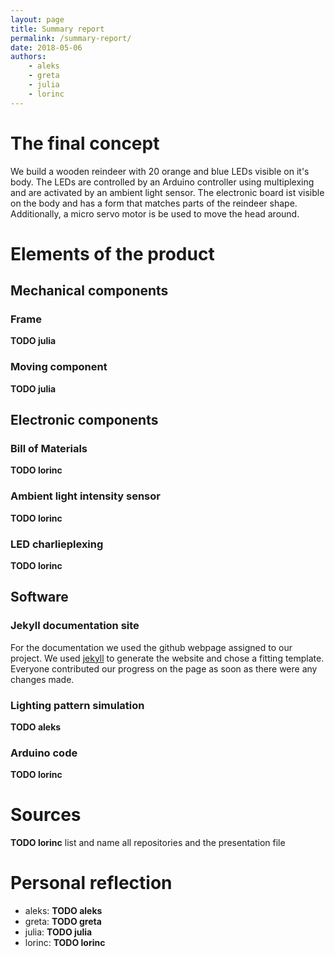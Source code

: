 ```yaml
---
layout: page
title: Summary report
permalink: /summary-report/
date: 2018-05-06
authors:
    - aleks
    - greta
    - julia
    - lorinc
---
```


The final concept
=================

We build a wooden reindeer with 20 orange and blue LEDs visible on it's body. The LEDs are controlled by an Arduino controller using multiplexing and are activated by an ambient light sensor. The electronic board ist visible on the body and has a form that matches parts of the reindeer shape. Additionally, a micro servo motor is be used to move the head around.

Elements of the product
====================

Mechanical components
---------------------

### Frame
**TODO julia**

### Moving component
**TODO julia**

Electronic components
---------------------

### Bill of Materials
**TODO lorinc**

### Ambient light intensity sensor
**TODO lorinc**

### LED charlieplexing
**TODO lorinc**

Software
--------

### Jekyll documentation site
For the documentation we used the github webpage assigned to our project. We used [jekyll](https://jekyllrb.com/) to generate the website and chose a fitting template.
Everyone contributed our progress on the page as soon as there were any changes made.

### Lighting pattern simulation
**TODO aleks**

### Arduino code
**TODO lorinc**

Sources
=======

**TODO lorinc** list and name all repositories and the presentation file

Personal reflection
===================

- aleks: **TODO aleks**
- greta: **TODO greta**
- julia: **TODO julia**
- lorinc: **TODO lorinc**
